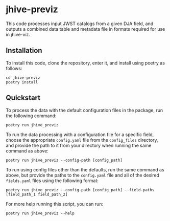 # jhive-previz

This code processes input JWST catalogs from a given DJA field, and outputs a combined data table and metadata file in formats required for use in jhive-viz.

## Installation
To install this code, clone the repository, enter it, and install using poetry as follows:
```
cd jhive-previz
poetry install
```


## Quickstart

To process the data with the default configuration files in the package, run the following command:
```
poetry run jhive_previz
```

To run the data processing with a configuration file for a specific field, choose the appropriate `config.yaml` file from the `config_files` directory, and provide the path to it from your directory when running the same command as above:
```
poetry run jhive_previz --config-path [config_path]
```

To run using config files other than the defaults, run the same command as above, but provide the paths to the `config.yaml` file and all of the desired `fields.yaml` files using the following format: 

```
poetry run jhive_previz --config-path [config_path] --field-paths [field_path_1 field_path_2]
```

For more help running this script, you can run:
```
poetry run jhive_previz --help
```